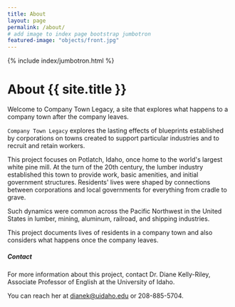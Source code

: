 ```yaml
---
title: About
layout: page
permalink: /about/
# add image to index page bootstrap jumbotron
featured-image: "objects/front.jpg"
---
```


{% include index/jumbotron.html %}

<div class="row">
<div class="col-md-8" markdown="1">

# About {{ site.title }}

Welcome to Company Town Legacy, a site that explores what happens to a company town after the company leaves.   

`Company Town Legacy` explores the lasting effects of blueprints established by corporations on towns created to support particular industries and to recruit and retain workers. 

This project focuses on Potlatch, Idaho, once home to the world's largest white pine mill. At the turn of the 20th century, the lumber industry established this town to provide work, basic amenities, and initial government structures. Residents' lives were shaped by connections between corporations and local governments for everything from cradle to grave. 

Such dynamics were common across the Pacific Northwest in the United States in lumber, mining, aluminum, railroad, and shipping industries.

This project documents lives of residents in a company town and also considers what happens once the company leaves.

</div>
<div class="col-md-4">
<div class="card">
<h5 class="card-header">Contact</h5>
<div class="card-body" markdown="1">

For more information about this project, contact Dr. Diane Kelly-Riley, Associate Professor of English at the University of Idaho.

You can reach her at dianek@uidaho.edu or 208-885-5704.

</div>
</div>
</div>
</div>

